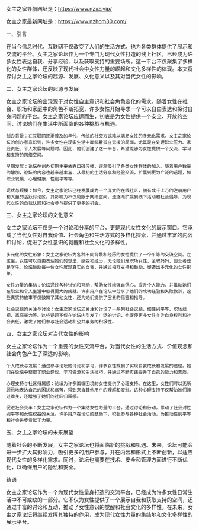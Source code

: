 女主之家导航网址是：https://www.nzxz.vip/

女主之家最新网址是：https://www.nzhom30.com/


一、引言

在当今信息时代，互联网不仅改变了人们的生活方式，也为各类群体提供了展示和交流的平台。女主之家论坛作为一个专门为现代女性打造的线上社区，已经成为许多女性表达自我、分享经验、以及获取支持的重要场所。这一平台不仅聚集了多样化的女性群体，还反映了现代社会中女性力量的崛起和文化多样性的体现。本文将探讨女主之家论坛的起源、发展、文化意义以及其对当代女性的影响。

二、女主之家论坛的起源与发展

女主之家论坛的出现源于对女性自主意识和社会角色变化的需求。随着女性在社会、职场和家庭中的角色不断拓宽，许多女性开始寻求一个可以自由表达和探讨自身问题的平台。女主之家论坛应运而生，初衷是为女性提供一个安全、开放的空间，讨论她们在生活中所面临的各种挑战与机遇。

    创办背景：在互联网逐渐普及的年代，传统的社交方式难以满足女性的多元化需求。女主之家论坛的创办者意识到，许多女性在现实生活中面临着孤立无援的局面，尤其是在处理职业压力、家庭责任、个人发展等问题时。因此，他们创建了这一平台，希望能够为女性提供一个交流、学习和支持的网络空间。

    早期发展：论坛在创办初期主要依靠口碑传播，逐渐吸引了各类女性群体的加入。随着用户数量的增加，论坛的内容也越来越丰富，从最初的生活分享和经验交流，扩展到更为广泛的话题，如职业发展、心理健康、性别平等等。

    现状与规模：如今，女主之家论坛已经发展成为一个庞大的在线社区，拥有成千上万的注册用户和大量的活跃讨论区。其影响力不仅局限于网络空间，还逐渐扩展到线下活动和社会倡导，为现代女性的自我认同和社会参与提供了更多的机会。

三、女主之家论坛的文化意义

女主之家论坛不仅是一个讨论和分享的平台，更是现代女性文化的展示窗口。它承载了当代女性对自我价值、社会角色和生活方式的多样化探索，并通过丰富的内容和讨论，促进了女性意识的觉醒和社会文化的多样性。

    多元化的女性形象：女主之家论坛为各种不同背景和经历的女性提供了一个平等的交流空间。在这里，女性可以自由表达她们的想法、感受和经历，无论她们是职场女性、全职妈妈、创业者还是学生。论坛鼓励每一位女性展现真实的自我，并通过相互支持和鼓励，塑造出多元化的女性形象。

    女性力量的集结：论坛通过各种讨论和互动，帮助女性增强自信心，提升个人能力，并推动她们在职业和个人生活中取得更大的成就。许多用户在论坛中分享了她们的成功经验和失败教训，这些真实的故事不仅鼓舞了其他女性，还为她们提供了宝贵的借鉴和指导。

    社会议题的关注与讨论：女主之家论坛还关注和讨论了一系列社会议题，如性别平等、职场歧视、家庭暴力等。这些话题不仅在论坛内引发了广泛的讨论，也促使更多女性关注自身权利和社会责任，激发了她们参与社会活动和公共事务的积极性。

四、女主之家论坛对当代女性的影响

女主之家论坛作为一个重要的女性交流平台，对当代女性的生活方式、价值观念和社会角色产生了深远的影响。

    个人成长与发展：通过参与论坛的讨论和学习，许多女性找到了实现自我成长和发展的途径。她们在论坛中获取了职业建议、学习资源和生活技巧，并通过不断实践提升了自己的能力和素质。

    心理支持与社区归属感：论坛为许多面临困境的女性提供了心理支持。在这里，女性们可以无所顾忌地表达自己的困扰和痛苦，得到来自其他用户的理解和安慰。这种心理支持不仅帮助她们渡过难关，还增强了她们的社区归属感。

    促进社会变革：女主之家论坛作为一个集结女性力量的平台，通过讨论和行动，推动了社会对性别平等和女性权益的关注。许多用户在论坛的鼓励下，积极参与各种社会活动，为推动性别平等和社会进步贡献了力量。

五、女主之家论坛的未来展望

随着社会的不断发展，女主之家论坛也将面临新的挑战和机遇。未来，论坛可能会进一步扩大其影响力，吸引更多的用户参与，并在内容和形式上不断创新，以适应现代女性的多样化需求。同时，论坛也需要在技术、安全和管理方面进行不断优化，以确保用户的隐私和安全。

结语

女主之家论坛作为一个为现代女性量身打造的交流平台，已经成为许多女性日常生活中不可或缺的一部分。它不仅为女性提供了一个展示自我和获取支持的空间，还通过丰富的讨论和互动，推动了女性意识的觉醒和社会文化的多样性。在未来，女主之家论坛将继续发挥其独特的作用，成为现代女性力量的集结地和文化多样性的展示平台。
